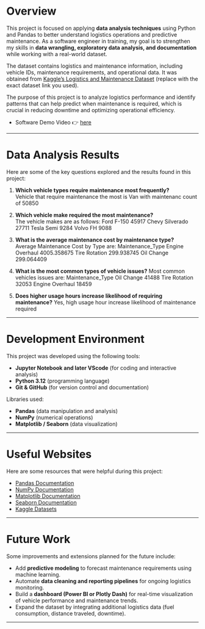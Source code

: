 # Overview

This project is focused on applying **data analysis techniques** using Python and Pandas to better understand logistics operations and predictive maintenance. As a software engineer in training, my goal is to strengthen my skills in **data wrangling, exploratory data analysis, and documentation** while working with a real-world dataset.

The dataset contains logistics and maintenance information, including vehicle IDs, maintenance requirements, and operational data. It was obtained from [Kaggle’s Logistics and Maintenance Dataset](https://www.kaggle.com/) (replace with the exact dataset link you used).  

The purpose of this project is to analyze logistics performance and identify patterns that can help predict when maintenance is required, which is crucial in reducing downtime and optimizing operational efficiency.

* Software Demo Video 👉 [here](http://youtube.link.goes.here)

---

# Data Analysis Results

Here are some of the key questions explored and the results found in this project:

1. **Which vehicle types require maintenance most frequently?**  
      Vehicle that require maintenance the most is Van with maintenanc count of 50850

2. **Which vehicle make required the most maintenance?**  
      The vehicle makes are as follows:
      Ford F-150	                45917 
      Chevy Silverado	          27711 
      Tesla Semi	                9284 
      Volvo FH	                   9088 

3. **What is the average maintenance cost by maintenance type?**  
      Average Maintenance Cost by Type are: 
      Maintenance_Type
      Engine Overhaul            4005.358675
      Tire Rotation              299.938745
      Oil Change                 299.064409
   
4. **What is the most common types of vehicle issues?**
   Most common vehicles issues are:
   Maintenance_Type
   Oil Change         41488
   Tire Rotation      32053
   Engine Overhaul    18459
   
5. **Does higher usage hours increase likelihood of requiring maintenance?**
   Yes, high usage hour increase likelihood of maintenance required

---

# Development Environment

This project was developed using the following tools:

- **Jupyter Notebook and later VScode** (for coding and interactive analysis)  
- **Python 3.12** (programming language)  
- **Git & GitHub** (for version control and documentation)

Libraries used:
- **Pandas** (data manipulation and analysis)  
- **NumPy** (numerical operations)  
- **Matplotlib / Seaborn** (data visualization)

---

# Useful Websites

Here are some resources that were helpful during this project:

* [Pandas Documentation](https://pandas.pydata.org/docs/)  
* [NumPy Documentation](https://numpy.org/doc/)  
* [Matplotlib Documentation](https://matplotlib.org/stable/gallery/index.html)  
* [Seaborn Documentation](https://seaborn.pydata.org/)  
* [Kaggle Datasets](https://www.kaggle.com/datasets)

---

# Future Work

Some improvements and extensions planned for the future include:

* Add **predictive modeling** to forecast maintenance requirements using machine learning.  
* Automate **data cleaning and reporting pipelines** for ongoing logistics monitoring.  
* Build a **dashboard (Power BI or Plotly Dash)** for real-time visualization of vehicle performance and maintenance trends.  
* Expand the dataset by integrating additional logistics data (fuel consumption, distance traveled, downtime).  

---
